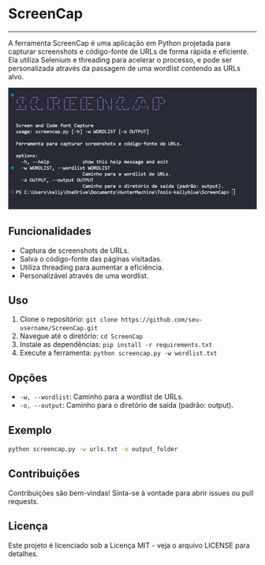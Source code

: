 # ScreenCap
---
A ferramenta ScreenCap é uma aplicação em Python projetada para capturar screenshots e código-fonte de URLs de forma rápida e eficiente. Ela utiliza Selenium e threading para acelerar o processo, e pode ser personalizada através da passagem de uma wordlist contendo as URLs alvo.


![Imagem-de-screencap](screencap.png)

## Funcionalidades
- Captura de screenshots de URLs.
- Salva o código-fonte das páginas visitadas.
- Utiliza threading para aumentar a eficiência.
- Personalizável através de uma wordlist.

## Uso
1. Clone o repositório: `git clone https://github.com/seu-username/ScreenCap.git`
2. Navegue até o diretório: `cd ScreenCap`
3. Instale as dependências: `pip install -r requirements.txt`
4. Execute a ferramenta: `python screencap.py -w wordlist.txt`

## Opções
- `-w, --wordlist`: Caminho para a wordlist de URLs.
- `-o, --output`: Caminho para o diretório de saída (padrão: output).

## Exemplo

```bash
python screencap.py -w urls.txt -o output_folder
```

## Contribuições

Contribuições são bem-vindas! Sinta-se à vontade para abrir issues ou pull requests.

## Licença

Este projeto é licenciado sob a Licença MIT - veja o arquivo LICENSE para detalhes.